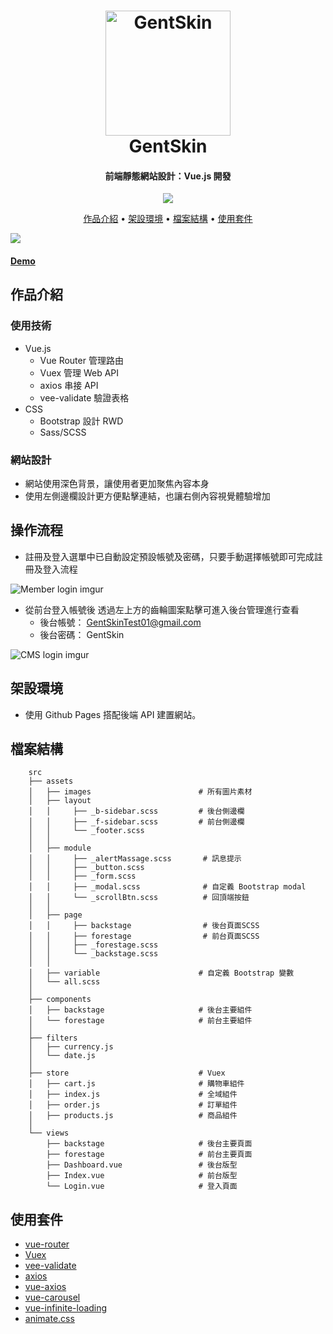 <h1 align="center">
  <a href="https://just-alurker.github.io/GentSkin/#/">
    <img src="https://img.icons8.com/color/500/000000/jeans-jacket.png"
         alt="GentSkin"
         width="200">
  </a>
  <br>
  GentSkin
  <br>
</h1>

<h4 align="center">
  前端靜態網站設計：Vue.js 開發
</h4>

<p align="center">
  <a  href="https://just-alurker.github.io/GentSkin/#/">
    <img src="https://img.shields.io/badge/Demo-Gentskin-green">
  </a>
</p>

<p align="center">
  <a href="#作品介紹">作品介紹</a> •
  <a href="#架設環境">架設環境</a> •
  <a href="#檔案結構">檔案結構</a> •
  <a href="#packages">使用套件</a>
</p>

<img src="https://i.imgur.com/t4VrmH9.jpg">
<h4>
  <a href="https://just-alurker.github.io/GentSkin/#/">Demo</a>
</h4>


## 作品介紹

### 使用技術
- Vue.js
  - Vue Router 管理路由
  - Vuex 管理 Web API
  - axios 串接 API 
  - vee-validate 驗證表格
- CSS
  - Bootstrap 設計 RWD
  - Sass/SCSS

### 網站設計
- 網站使用深色背景，讓使用者更加聚焦內容本身
- 使用左側邊欄設計更方便點擊連結，也讓右側內容視覺體驗增加


## 操作流程

* 註冊及登入選單中已自動設定預設帳號及密碼，只要手動選擇帳號即可完成註冊及登入流程

![Member login imgur](https://i.imgur.com/icVkLzr.gif)

* 從前台登入帳號後 透過左上方的齒輪圖案點擊可進入後台管理進行查看
  - 後台帳號：  GentSkinTest01@gmail.com
  - 後台密碼：  GentSkin

![CMS login imgur](https://imgur.com/dFSrrhh.gif)



## 架設環境

- 使用 Github Pages 搭配後端 API 建置網站。

## 檔案結構
```
    src
    ├── assets
    │   ├── images                        # 所有圖片素材
    │   ├── layout
    │   │     ├── _b-sidebar.scss         # 後台側邊欄
    │   │     ├── _f-sidebar.scss         # 前台側邊欄
    │   │     └── _footer.scss
    │   │
    │   ├── module
    │   │     ├── _alertMassage.scss       # 訊息提示
    │   │     ├── _button.scss
    │   │     ├── _form.scss
    │   │     ├── _modal.scss              # 自定義 Bootstrap modal
    │   │     └── _scrollBtn.scss          # 回頂端按鈕
    │   │
    │   ├── page
    │   │     ├── backstage                # 後台頁面SCSS
    │   │     ├── forestage                # 前台頁面SCSS
    │   │     ├── _forestage.scss          
    │   │     └── _backstage.scss
    │   │
    │   ├── variable                      # 自定義 Bootstrap 變數
    │   └── all.scss
    │
    ├── components
    │   ├── backstage                     # 後台主要組件
    │   └── forestage                     # 前台主要組件
    │
    ├── filters
    │   ├── currency.js
    │   └── date.js
    │
    ├── store                             # Vuex
    │   ├── cart.js                       # 購物車組件
    │   ├── index.js                      # 全域組件
    │   ├── order.js                      # 訂單組件
    │   ├── products.js                   # 商品組件
    │   
    └── views
        ├── backstage                     # 後台主要頁面
        ├── forestage                     # 前台主要頁面
        ├── Dashboard.vue                 # 後台版型
        ├── Index.vue                     # 前台版型
        └── Login.vue                     # 登入頁面
 ```
    
## 使用套件

- [vue-router](https://github.com/vuejs/vue-router)
- [Vuex](https://github.com/vuejs/vuex)
- [vee-validate](https://github.com/logaretm/vee-validate)
- [axios](https://github.com/axios/axios)
- [vue-axios](https://github.com/imcvampire/vue-axios)
- [vue-carousel](https://github.com/SSENSE/vue-carousel)
- [vue-infinite-loading](https://github.com/PeachScript/vue-infinite-loading)
- [animate.css](https://github.com/daneden/animate.css)
